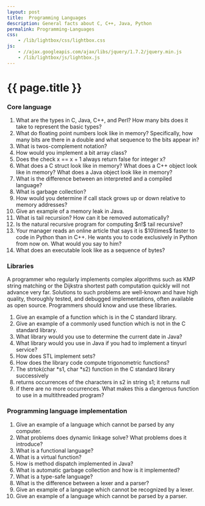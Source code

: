 ```yaml
---
layout: post
title:  Programming Languages
description: General facts about C, C++, Java, Python
permalink: Programming-Languages
css:
    - /lib/lightbox/css/lightbox.css
js:
    - //ajax.googleapis.com/ajax/libs/jquery/1.7.2/jquery.min.js
    - /lib/lightbox/js/lightbox.js
---
```


{{ page.title }}
================

<h3>Core language</h3>

<ol>
<li> What are the types in C, Java, C++, and Perl?  How many bits does it take
to represent the basic types?
<li> What do floating point numbers look like in
memory? Specifically, how many bits are there in a double and
what sequence to the bits appear in?
<li> What is twos-complement notation?
<li> How would you implement a bit array class?
<li> Does the check x == x + 1 always return false for integer x?
<li> What does a C struct look like in memory?  What does a C++
object look like in memory? What does a Java object look like in
memory?
<li> What is the difference between an interpreted and a compiled language?
<li> What is garbage collection?
<li> How would you determine if call stack grows up or down relative
to memory addresses?
<li> Give an example of a memory leak in Java.
<li> What is tail recursion? How can it be removed automatically?
<li> Is the natural recursive program for computing $n!$ tail recursive?
<li> Your manager reads an online article that says it is
$10\times$ faster to code in Python than in C++. He wants you
to code exclusively in Python from now on. What would you say to him?
<li> What does an executable look like as a sequence of bytes?
</ol>

<h3>Libraries</h3>

A programmer who regularly implements complex algorithms such as KMP
string matching or the Dijkstra shortest path computation quickly
will not advance very far. Solutions to such problems are well-known and have
high quality, thoroughly tested, and debugged implementations, often
available as open source. Programmers should know and use these libraries.

<ol>
<li>Give an example of a function which is in the C standard library.
<li>Give an example of a commonly used function which is not in the C standard library.
<li>What library would you use to determine the current date in Java?
<li>What library would you use in Java if you had to implement a tinyurl service?
<li>How does STL implement sets?
<li>How does the library code compute trigonometric functions?
<li>The strtok(char *s1, char *s2) function in the C standard library successively
<li>returns occurrences of the characters in s2 in string s1; it returns null
<li>if there are no more occurrences.  What makes this a dangerous function to use in a multithreaded program?
</ol>

<h3>Programming language implementation</h3>

<ol>
<li> Give an example of a language which cannot be parsed by any computer.
<li> What problems does dynamic linkage solve? What problems does it introduce?
<li> What is a functional language?
<li> What is a virtual function?
<li> How is method dispatch implemented in Java?
<li> What is automatic garbage collection and how is it implemented?
<li> What is a type-safe language?
<li> What is the difference between a lexer and a parser?
<li> Give an example of a language which cannot be recognized by a lexer.
<li> Give an example of a language which cannot be parsed by a parser.
</ol>
